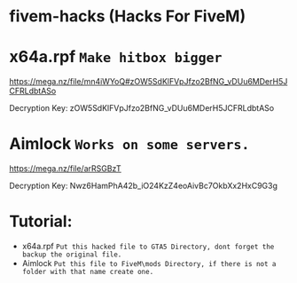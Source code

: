 # fivem-hacks (Hacks For FiveM)


# x64a.rpf `Make hitbox bigger`
https://mega.nz/file/mn4iWYoQ#zOW5SdKlFVpJfzo2BfNG_vDUu6MDerH5JCFRLdbtASo

Decryption Key: zOW5SdKlFVpJfzo2BfNG_vDUu6MDerH5JCFRLdbtASo

# Aimlock `Works on some servers.`
https://mega.nz/file/arRSGBzT

Decryption Key: Nwz6HamPhA42b_iO24KzZ4eoAivBc7OkbXx2HxC9G3g

# Tutorial:
* x64a.rpf `Put this hacked file to GTA5 Directory, dont forget the backup the original file.`
* Aimlock `Put this file to FiveM\mods Directory, if there is not a folder with that name create one.`
